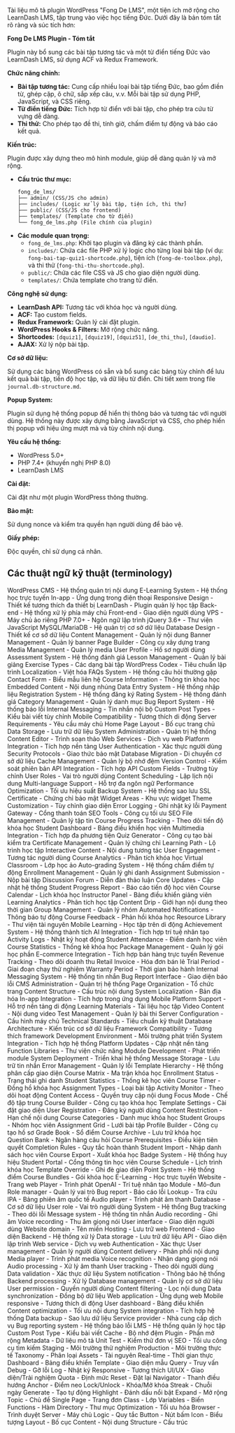 Tài liệu mô tả plugin WordPress "Fong De LMS", một tiện ích mở rộng cho LearnDash LMS, tập trung vào việc học tiếng Đức. Dưới đây là bản tóm tắt rõ ràng và súc tích hơn:

**Fong De LMS Plugin - Tóm tắt**

Plugin này bổ sung các bài tập tương tác và một từ điển tiếng Đức vào LearnDash LMS, sử dụng ACF và Redux Framework.

**Chức năng chính:**

-   **Bài tập tương tác:** Cung cấp nhiều loại bài tập tiếng Đức, bao gồm điền từ, ghép cặp, ô chữ, sắp xếp câu, v.v. Mỗi bài tập sử dụng PHP, JavaScript, và CSS riêng.
-   **Từ điển tiếng Đức:** Tích hợp từ điển với bài tập, cho phép tra cứu từ vựng dễ dàng.
-   **Thi thử:** Cho phép tạo đề thi, tính giờ, chấm điểm tự động và báo cáo kết quả.

**Kiến trúc:**

Plugin được xây dựng theo mô hình module, giúp dễ dàng quản lý và mở rộng.

-   **Cấu trúc thư mục:**
    ```
    fong_de_lms/
    ├── admin/ (CSS/JS cho admin)
    ├── includes/ (Logic xử lý bài tập, tiện ích, thi thử)
    ├── public/ (CSS/JS cho frontend)
    ├── templates/ (Template cho từ điển)
    └── fong_de_lms.php (File chính của plugin)
    ```
-   **Các module quan trọng:**
    -   `fong_de_lms.php`: Khởi tạo plugin và đăng ký các thành phần.
    -   `includes/`: Chứa các file PHP xử lý logic cho từng loại bài tập (ví dụ: `fong-bai-tap-quiz1-shortcode.php`), tiện ích (`fong-de-toolbox.php`), và thi thử (`fong-thi-thu-shortcode.php`).
    -   `public/`: Chứa các file CSS và JS cho giao diện người dùng.
    -   `templates/`: Chứa template cho trang từ điển.

**Công nghệ sử dụng:**

-   **LearnDash API:** Tương tác với khóa học và người dùng.
-   **ACF:** Tạo custom fields.
-   **Redux Framework:** Quản lý cài đặt plugin.
-   **WordPress Hooks & Filters:** Mở rộng chức năng.
-   **Shortcodes:** `[dquiz1]`, `[dquiz19]`, `[dquiz51]`, `[de_thi_thu]`, `[daudio]`.
-   **AJAX:** Xử lý nộp bài tập.

**Cơ sở dữ liệu:**

Sử dụng các bảng WordPress có sẵn và bổ sung các bảng tùy chỉnh để lưu kết quả bài tập, tiến độ học tập, và dữ liệu từ điển. Chi tiết xem trong file `journal.db-structure.md`.

**Popup System:**

Plugin sử dụng hệ thống popup để hiển thị thông báo và tương tác với người dùng. Hệ thống này được xây dựng bằng JavaScript và CSS, cho phép hiển thị popup với hiệu ứng mượt mà và tùy chỉnh nội dung.

**Yêu cầu hệ thống:**

-   WordPress 5.0+
-   PHP 7.4+ (khuyến nghị PHP 8.0)
-   LearnDash LMS

**Cài đặt:**

Cài đặt như một plugin WordPress thông thường.

**Bảo mật:**

Sử dụng nonce và kiểm tra quyền hạn người dùng để bảo vệ.

**Giấy phép:**

Độc quyền, chỉ sử dụng cá nhân.

## Các thuật ngữ kỹ thuật (terminology)

WordPress CMS - Hệ thống quản trị nội dung
E-Learning System - Hệ thống học trực tuyến
In-app - Ứng dụng trong điện thoại
Responsive Design - Thiết kế tương thích đa thiết bị
LearnDash - Plugin quản lý học tập
Back-end - Hệ thống xử lý phía máy chủ
Front-end - Giao diện người dùng
VPS - Máy chủ ảo riêng
PHP 7.0+ - Ngôn ngữ lập trình
jQuery 3.6+ - Thư viện JavaScript
MySQL/MariaDB - Hệ quản trị cơ sở dữ liệu
Database Design - Thiết kế cơ sở dữ liệu
Content Management - Quản lý nội dung
Banner Management - Quản lý banner
Page Builder - Công cụ xây dựng trang
Media Management - Quản lý media
User Profile - Hồ sơ người dùng
Assessment System - Hệ thống đánh giá
Lesson Management - Quản lý bài giảng
Exercise Types - Các dạng bài tập
WordPress Codex - Tiêu chuẩn lập trình
Localization - Việt hóa
FAQs System - Hệ thống câu hỏi thường gặp
Contact Form - Biểu mẫu liên hệ
Course Information - Thông tin khóa học
Embedded Content - Nội dung nhúng
Data Entry System - Hệ thống nhập liệu
Registration System - Hệ thống đăng ký
Rating System - Hệ thống đánh giá
Category Management - Quản lý danh mục
Bug Report System - Hệ thống báo lỗi
Internal Messaging - Tin nhắn nội bộ
Custom Post Types - Kiểu bài viết tùy chỉnh
Mobile Compatibility - Tương thích di động
Server Requirements - Yêu cầu máy chủ
Home Page Layout - Bố cục trang chủ
Data Storage - Lưu trữ dữ liệu
System Administration - Quản trị hệ thống
Content Editor - Trình soạn thảo
Web Services - Dịch vụ web
Platform Integration - Tích hợp nền tảng
User Authentication - Xác thực người dùng
Security Protocols - Giao thức bảo mật
Database Migration - Di chuyển cơ sở dữ liệu
Cache Management - Quản lý bộ nhớ đệm
Version Control - Kiểm soát phiên bản
API Integration - Tích hợp API
Custom Fields - Trường tùy chỉnh
User Roles - Vai trò người dùng
Content Scheduling - Lập lịch nội dung
Multi-language Support - Hỗ trợ đa ngôn ngữ
Performance Optimization - Tối ưu hiệu suất
Backup System - Hệ thống sao lưu
SSL Certificate - Chứng chỉ bảo mật
Widget Areas - Khu vực widget
Theme Customization - Tùy chỉnh giao diện
Error Logging - Ghi nhật ký lỗi
Payment Gateway - Cổng thanh toán
SEO Tools - Công cụ tối ưu SEO
File Management - Quản lý tập tin
Course Progress Tracking - Theo dõi tiến độ khóa học
Student Dashboard - Bảng điều khiển học viên
Multimedia Integration - Tích hợp đa phương tiện
Quiz Generator - Công cụ tạo bài kiểm tra
Certificate Management - Quản lý chứng chỉ
Learning Path - Lộ trình học tập
Interactive Content - Nội dung tương tác
User Engagement - Tương tác người dùng
Course Analytics - Phân tích khóa học
Virtual Classroom - Lớp học ảo
Auto-grading System - Hệ thống chấm điểm tự động
Enrollment Management - Quản lý ghi danh
Assignment Submission - Nộp bài tập
Discussion Forum - Diễn đàn thảo luận
Core Updates - Cập nhật hệ thống
Student Progress Report - Báo cáo tiến độ học viên
Course Calendar - Lịch khóa học
Instructor Panel - Bảng điều khiển giảng viên
Learning Analytics - Phân tích học tập
Content Drip - Giới hạn nội dung theo thời gian
Group Management - Quản lý nhóm
Automated Notifications - Thông báo tự động
Course Feedback - Phản hồi khóa học
Resource Library - Thư viện tài nguyên
Mobile Learning - Học tập trên di động
Achievement System - Hệ thống thành tích
AI Integration - Tích hợp trí tuệ nhân tạo
Activity Logs - Nhật ký hoạt động
Student Attendance - Điểm danh học viên
Course Statistics - Thống kê khóa học
Package Management - Quản lý gói học phần
E-commerce Integration - Tích hợp bán hàng trực tuyến
Revenue Tracking - Theo dõi doanh thu
Retail Invoice - Hóa đơn bán lẻ
Trial Period - Giai đoạn chạy thử nghiệm
Warranty Period - Thời gian bảo hành
Internal Messaging System - Hệ thống tin nhắn
Bug Report Interface - Giao diện báo lỗi
CMS Administration - Quản trị hệ thống
Page Organization - Tổ chức trang
Content Structure - Cấu trúc nội dung
System Localization - Bản địa hóa
In-app Integration - Tích hợp trong ứng dụng
Mobile Platform Support - Hỗ trợ nền tảng di động
Learning Materials - Tài liệu học tập
Video Content - Nội dung video
Test Management - Quản lý bài thi
Server Configuration - Cấu hình máy chủ
Technical Standards - Tiêu chuẩn kỹ thuật
Database Architecture - Kiến trúc cơ sở dữ liệu
Framework Compatibility - Tương thích framework
Development Environment - Môi trường phát triển
System Integration - Tích hợp hệ thống
Platform Updates - Cập nhật nền tảng
Function Libraries - Thư viện chức năng
Module Development - Phát triển module
System Deployment - Triển khai hệ thống
Message Storage - Lưu trữ tin nhắn
Error Management - Quản lý lỗi
Template Hierarchy - Hệ thống phân cấp giao diện
Course Matrix - Ma trận khóa học
Enrollment Status - Trạng thái ghi danh
Student Statistics - Thống kê học viên
Course Timer - Đồng hồ khóa học
Assignment Types - Loại bài tập
Activity Monitor - Theo dõi hoạt động
Content Access - Quyền truy cập nội dung
Focus Mode - Chế độ tập trung
Course Builder - Công cụ tạo khóa học
Template Settings - Cài đặt giao diện
User Registration - Đăng ký người dùng
Content Restriction - Hạn chế nội dung
Course Categories - Danh mục khóa học
Student Groups - Nhóm học viên
Assignment Grid - Lưới bài tập
Profile Builder - Công cụ tạo hồ sơ
Grade Book - Sổ điểm
Course Archive - Lưu trữ khóa học
Question Bank - Ngân hàng câu hỏi
Course Prerequisites - Điều kiện tiên quyết
Completion Rules - Quy tắc hoàn thành
Student Import - Nhập danh sách học viên
Course Export - Xuất khóa học
Badge System - Hệ thống huy hiệu
Student Portal - Cổng thông tin học viên
Course Schedule - Lịch trình khóa học
Template Override - Ghi đè giao diện
Point System - Hệ thống điểm
Course Bundles - Gói khóa học
E-Learning - Học trực tuyến
Website - Trang web
Player - Trình phát
OpenAI - Trí tuệ nhân tạo
Module - Mô-đun
Role manager - Quản lý vai trò
Bug report - Báo cáo lỗi
Lookup - Tra cứu
IPA - Bảng phiên âm quốc tế
Audio player - Trình phát âm thanh
Database - Cơ sở dữ liệu
User role - Vai trò người dùng
System - Hệ thống
Bug tracking - Theo dõi lỗi
Message system - Hệ thống tin nhắn
Audio recording - Ghi âm
Voice recording - Thu âm giọng nói
User interface - Giao diện người dùng
Website domain - Tên miền
Hosting - Lưu trữ web
Frontend - Giao diện
Backend - Hệ thống xử lý
Data storage - Lưu trữ dữ liệu
API - Giao diện lập trình
Web service - Dịch vụ web
Authentication - Xác thực
User management - Quản lý người dùng
Content delivery - Phân phối nội dung
Media player - Trình phát media
Voice recognition - Nhận dạng giọng nói
Audio processing - Xử lý âm thanh
User tracking - Theo dõi người dùng
Data validation - Xác thực dữ liệu
System notification - Thông báo hệ thống
Backend processing - Xử lý
Database management - Quản lý cơ sở dữ liệu
User permission - Quyền người dùng
Content filtering - Lọc nội dung
Data synchronization - Đồng bộ dữ liệu
Web application - Ứng dụng web
Mobile responsive - Tương thích di động
User dashboard - Bảng điều khiển
Content optimization - Tối ưu nội dung
System integration - Tích hợp hệ thống
Data backup - Sao lưu dữ liệu
Service provider - Nhà cung cấp dịch vụ
Bug reporting system - Hệ thống báo lỗi
LMS - Hệ thống quản lý học tập
Custom Post Type - Kiểu bài viết
Cache - Bộ nhớ đệm
Plugin - Phần mở rộng
Metadata - Dữ liệu mô tả
Unit Test - Kiểm thử đơn vị
SEO - Tối ưu công cụ tìm kiếm
Staging - Môi trường thử nghiệm
Production - Môi trường thực tế
Taxonomy - Phân loại
Assets - Tài nguyên
Real-time - Thời gian thực
Dashboard - Bảng điều khiển
Template - Giao diện mẫu
Query - Truy vấn
Debug - Gỡ lỗi
Log - Nhật ký
Responsive - Tương thích
UI/UX - Giao diện/Trải nghiệm
Quota - Định mức
Reset - Đặt lại
Navigator - Thanh điều hướng
Anchor - Điểm neo
Lock/Unlock - Khóa/Mở khóa
Streak - Chuỗi ngày
Generate - Tạo tự động
Highlight - Đánh dấu nổi bật
Expand - Mở rộng
Topic - Chủ đề
Single Page - Trang đơn
Class - Lớp
Variables - Biến
Functions - Hàm
Directory - Thư mục
Optimization - Tối ưu hóa
Browser - Trình duyệt
Server - Máy chủ
Logic - Quy tắc
Button - Nút bấm
Icon - Biểu tượng
Layout - Bố cục
Content - Nội dung
Structure - Cấu trúc
